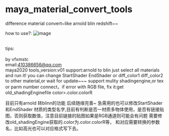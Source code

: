 # maya_material_convert_tools
difference material convert~like arnold blin redshift~~

how to use?:
![image](https://github.com/qqqq88902494/maya_material_convert_tools/blob/master/GIF.gif )  

<br>tips:<br>
<br>by vfxmstc<br> 
email:410386656@qq.com<br>
maya2020
tools_version:v01
support:arnold to blin
just select all materials and run it!
you can change StartShader EndShader  or diff_color1  diff_color2  to other material,or wait for update~~~
support mulity shadingengine,or tex or parm number connect，if error with RGB file, fix it:get old_shadingEnginefile color>.color.colorR

目前只有arnold 转blinn的功能  后续随缘完善~
急需用的也可以修改StartShader和EndShader  材质的类型名字,目前有判断是否一材质多物体使用，是否有链接贴图，否则获取数值，注意目前链接的贴图如果是RGB通道则可能会有问题 需要修改old_shadingEngine获取的.color为.color.colorR等，
和对应需要转换的参数名，比如高光也可以对应格式写下去。



